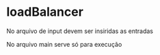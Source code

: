 # loadBalancer

No arquivo de input devem ser insiridas as entradas

No arquivo main serve só para execução
